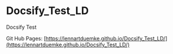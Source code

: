 # Docsify_Test_LD
Docsify Test


Git Hub Pages:
[https://lennartduemke.github.io/Docsify_Test_LD/](https://lennartduemke.github.io/Docsify_Test_LD/)